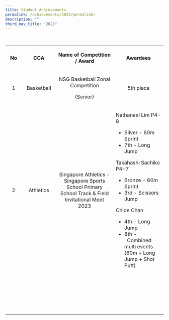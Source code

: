 ```yaml
---
title: Student Achievements
permalink: /achievements/2023/permalink/
description: ""
third_nav_title: "2023"
---
```

<p>&nbsp;</p>
<table class="ive_eobj_right iveo_table ives_tab_simple3" width="706">
<tbody class="">
<tr class="" style="height: 31.5px;">
<td class="" style="text-align: center; height: 31.5px; width: 66.9062px;">
<p class=""><span class=""><strong>No</strong></span></p>
</td>
<td class="" style="text-align: center; height: 31.5px; width: 120.812px;">
<p class=""><span class=""><strong>CCA</strong></span></p>
</td>
<td class="" style="text-align: center; height: 31.5px; width: 309.547px;">
<p class=""><span class=""><strong>Name of Competition / Award</strong></span></p>
</td>
<td class="" style="text-align: center; height: 31.5px; width: 207.734px;">
<p class=""><span class=""><strong>Awardees</strong></span></p>
</td>
</tr>
<tr class="" style="height: 31.5px;">
<td class="" style="text-align: center; height: 31.5px; width: 66.9062px;">
<p class=""><span class="">1</span></p>
</td>
<td class="" style="text-align: center; height: 31.5px; width: 120.812px;">
<p class="">Basketball</p>
</td>
<td class="" style="text-align: center; height: 31.5px; width: 309.547px;">
<p class=""><span class="">NSG Basketball Zonal Competition</span></p>
<p class=""><span class="">(Senior)</span></p>
</td>
<td class="" style="text-align: center; height: 31.5px; width: 207.734px;">
<p class=""><span class="">5th place</span></p>
</td>
</tr>
<tr class="" style="height: 31.5px;">
<td class="" style="text-align: center; height: 31.5px; width: 66.9062px;">
<p class=""><span class="">2</span></p>
</td>
<td class="" style="text-align: center; height: 31.5px; width: 120.812px;">
<p class=""><span class="">Athletics</span></p>
</td>
<td class="" style="text-align: center; height: 31.5px; width: 309.547px;">
<p class=""><span class="">Singapore Athletics - Singapore Sports School Primary School Track &amp; Field Invitational Meet 2023</span></p>
</td>
<td class="" style="height: 31.5px; width: 207.734px; text-align: left;">
<p class=""><span class="">Nathanael Lim P4-8</span></p>
<ul>
<li><span class="">Silver - 60m Sprint&nbsp;</span></li>
<li><span class=""> 7th - Long Jump</span></li>
</ul>
<p><span class="">Takahashi Sachiko P4-7</span></p>
<ul>
<li><span class="">Bronze - 60m Sprint</span></li>
<li><span class="">3rd - Scissors Jump</span></li>
</ul>
<p><span class="">Chloe Chan</span></p>
<ul>
<li><span class="">4th - Long Jump</span></li>
<li><span class="">8th -&nbsp;&nbsp;Combined multi events (60m + Long Jump + Shot Putt)</span></li>
</ul>
</td>
</tr>
<tr class="" style="height: 31.5px;">
<td class="" style="text-align: center; height: 31.5px; width: 66.9062px;">&nbsp;</td>
<td class="" style="text-align: center; height: 31.5px; width: 120.812px;">&nbsp;</td>
<td class="" style="text-align: center; height: 31.5px; width: 309.547px;">&nbsp;</td>
<td class="" style="text-align: center; height: 31.5px; width: 207.734px;">&nbsp;</td>
</tr>
<tr class="" style="height: 31.5px;">
<td class="" style="text-align: center; height: 31.5px; width: 66.9062px;">&nbsp;</td>
<td class="" style="text-align: center; height: 31.5px; width: 120.812px;">&nbsp;</td>
<td class="" style="text-align: center; height: 31.5px; width: 309.547px;">&nbsp;</td>
<td class="" style="text-align: center; height: 31.5px; width: 207.734px;">&nbsp;</td>
</tr>
<tr class="" style="height: 31.5px;">
<td class="" style="text-align: center; height: 31.5px; width: 66.9062px;">&nbsp;</td>
<td class="" style="text-align: center; height: 31.5px; width: 120.812px;">&nbsp;</td>
<td class="" style="text-align: center; height: 31.5px; width: 309.547px;">&nbsp;</td>
<td class="" style="text-align: center; height: 31.5px; width: 207.734px;">&nbsp;</td>
</tr>
<tr class="" style="height: 31.5px;">
<td class="" style="text-align: center; height: 31.5px; width: 66.9062px;">&nbsp;</td>
<td class="" style="text-align: center; height: 31.5px; width: 120.812px;">&nbsp;</td>
<td class="" style="text-align: center; height: 31.5px; width: 309.547px;">&nbsp;</td>
<td class="" style="text-align: center; height: 31.5px; width: 207.734px;">&nbsp;</td>
</tr>
</tbody>
</table>
<p><br /><br /><br />&nbsp;</p>
<p style="text-align: center;">&nbsp;</p>